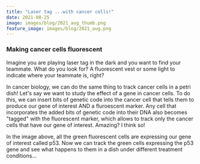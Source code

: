 ```yaml
---
title: "Laser tag ...with cancer cells!"
date: 2021-08-25
image: images/blog/2021_aug_thumb.png
feature_image: images/blog/2021_aug.png
---
```


### Making cancer cells fluorescent

Imagine you are playing laser tag in the dark and you want to find your teammate. What do you look for? A fluorescent vest or some light to indicate where your teammate is, right?

In cancer biology, we can do the same thing to track cancer cells in a petri dish! Let's say we want to study the effect of a gene in cancer cells. To do this, we can insert bits of genetic code into the cancer cell that tells them to produce our gene of interest AND a fluroescent marker. Any cell that incorporates the added bits of genetic code into their DNA also becomes "tagged" with the fluorescent marker, which allows to track only the cancer cells that have our gene of interest. Amazing? I think so!

In the image above, all the green fluorescent cells are expressing our gene of interest called p53. Now we can track the green cells expressing the p53 gene and see what happens to them in a dish under different treatment conditions...
